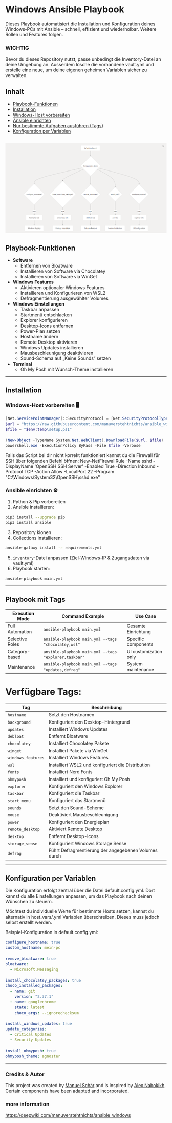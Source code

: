 # Windows Ansible Playbook

Dieses Playbook automatisiert die Installation und Konfiguration deines Windows-PCs mit Ansible – schnell, effizient und wiederholbar. Weitere Rollen und Features folgen.

<h3>WICHTIG</h3>
Bevor du dieses Repository nutzt, passe unbedingt die Inventory-Datei an deine Umgebung an. Ausserdem lösche die vorhandene vault.yml und erstelle eine neue, um deine eigenen geheimen Variablen sicher zu verwalten.

## Inhalt

- [Playbook-Funktionen](#playbook-funktionen)
- [Installation](#installation)
- [Windows-Host vorbereiten](#windows-host-vorbereiten)
- [Ansible einrichten](#ansible-einrichten)
- [Nur bestimmte Aufgaben ausführen (Tags)](#nur-bestimmte-aufgaben-ausführen-tags)
- [Konfiguration per Variablen](#konfiguration-per-variablen)

![Logik](logik.png)
---

## Playbook-Funktionen

- **Software**
  - Entfernen von Bloatware
  - Installieren von Software via Chocolatey
  - Installieren von Software via WinGet
- **Windows Features**
  - Aktivieren optionaler Windows Features
  - Installieren und Konfigurieren von WSL2
  - Defragmentierung ausgewählter Volumes
- **Windows Einstellungen**
  - Taskbar anpassen
  - Startmenü entschlacken
  - Explorer konfigurieren
  - Desktop-Icons entfernen
  - Power-Plan setzen
  - Hostname ändern
  - Remote Desktop aktivieren
  - Windows Updates installieren
  - Mausbeschleunigung deaktivieren
  - Sound-Schema auf „Keine Sounds“ setzen
- **Terminal**
  - Oh My Posh mit Wunsch-Theme installieren

---

## Installation

### Windows-Host vorbereiten 🖥

```powershell
[Net.ServicePointManager]::SecurityProtocol = [Net.SecurityProtocolType]::Tls12
$url = "https://raw.githubusercontent.com/manuverstehtnichts/ansible_windows/refs/heads/main/setup.ps1"
$file = "$env:temp\setup.ps1"

(New-Object -TypeName System.Net.WebClient).DownloadFile($url, $file)
powershell.exe -ExecutionPolicy ByPass -File $file -Verbose
```
Falls das Script bei dir nicht korrekt funktioniert kannst du die Firewall für SSH über folgenden Befehl öffnen:
New-NetFirewallRule -Name sshd -DisplayName 'OpenSSH SSH Server' -Enabled True -Direction Inbound -Protocol TCP -Action Allow -LocalPort 22 -Program "C:\Windows\System32\OpenSSH\sshd.exe"

### Ansible einrichten ⚙️

1. Python & Pip vorbereiten
2. Ansible installieren:

```bash
pip3 install --upgrade pip
pip3 install ansible
```

3. Repository klonen
4. Collections installieren:

```bash
ansible-galaxy install -r requirements.yml
```

5. `inventory`-Datei anpassen (Ziel-Windows-IP & Zugangsdaten via vault.yml)
6. Playbook starten:

```bash
ansible-playbook main.yml
```

---

## Playbook mit Tags

| Execution Mode | Command Example  | Use Case |
|-------------------------|---------|---------|
| Full Automation | `ansible-playbook main.yml` | Gesamte Einrichtung |
| Selective Roles | `ansible-playbook main.yml --tags "chocolatey,wsl"` | Specific components |
| Category-based | `ansible-playbook main.yml --tags "explorer,taskbar"` | UI customization only |
| Maintenance	 | `ansible-playbook main.yml --tags "updates,defrag"` | System maintenance |


# Verfügbare Tags:  

| Tag                | Beschreibung                                         |
| ------------------ | ---------------------------------------------------- |
| `hostname`         | Setzt den Hostnamen                                  |
| `background`       | Konfiguriert den Desktop-Hintergrund                 |
| `updates`          | Installiert Windows Updates                          |
| `debloat`          | Entfernt Bloatware                                   |
| `chocolatey`       | Installiert Chocolatey Pakete                        |
| `winget`           | Installiert Pakete via WinGet                        |
| `windows_features` | Installiert Windows Features                         |
| `wsl`              | Installiert WSL2 und konfiguriert die Distribution   |
| `fonts`            | Installiert Nerd Fonts                               |
| `ohmyposh`         | Installiert und konfiguriert Oh My Posh              |
| `explorer`         | Konfiguriert den Windows Explorer                    |
| `taskbar`          | Konfiguriert die Taskbar                             |
| `start_menu`       | Konfiguriert das Startmenü                           |
| `sounds`           | Setzt den Sound-Scheme                               |
| `mouse`            | Deaktiviert Mausbeschleunigung                       |
| `power`            | Konfiguriert den Energieplan                         |
| `remote_desktop`   | Aktiviert Remote Desktop                             |
| `desktop`          | Entfernt Desktop-Icons                               |
| `storage_sense`    | Konfiguriert Windows Storage Sense                   |
| `defrag`           | Führt Defragmentierung der angegebenen Volumes durch |

---

## Konfiguration per Variablen

Die Konfiguration erfolgt zentral über die Datei default.config.yml. Dort kannst du alle Einstellungen anpassen, um das Playbook nach deinen Wünschen zu steuern.

Möchtest du individuelle Werte für bestimmte Hosts setzen, kannst du alternativ in host_vars/<host>.yml Variablen überschreiben. Dieses muss jedoch selbst erstellt werden.

Beispiel-Konfiguration in default.config.yml:
```yml
configure_hostname: true
custom_hostname: mein-pc

remove_bloatware: true
bloatware:
  - Microsoft.Messaging

install_chocolatey_packages: true
choco_installed_packages:
  - name: git
    version: "2.37.1"
  - name: googlechrome
    state: latest
    choco_args: --ignorechecksum

install_windows_updates: true
update_categories:
  - Critical Updates
  - Security Updates

install_ohmyposh: true
ohmyposh_theme: agnoster
```
---

### Credits & Autor

This project was created by [Manuel Schär](https://github.com/manuverstehnichts) and is inspired by [Alex Nabokikh](https://github.com/AlexNabokikh/windows-playbook). Certain components have been adapted and incorporated.

### more information

https://deepwiki.com/manuverstehtnichts/ansible_windows